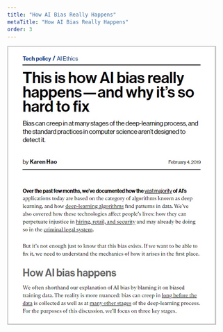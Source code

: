 ```yaml
---
title: "How AI Bias Really Happens"
metaTitle: "How AI Bias Really Happens"
order: 3
---
```


![This is how AI bias really happens](how-ai-bias-happens.jpg)

<LinkCard title="Read the 'This is how AI bias really happens' Article" url="https://www.technologyreview.com/2019/02/04/137602/this-is-how-ai-bias-really-happensand-why-its-so-hard-to-fix/" />
